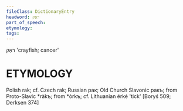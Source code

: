 ```yaml
---
fileClass: DictionaryEntry
headword: ראַק
part_of_speech: 
etymology: 
tags: 
---
```

ראַק
'crayfish; cancer'

ETYMOLOGY
===========
Polish rak; cf. Czech rak; Russian рак; Old Church Slavonic ракъ; from Proto-Slavic *ràkъ; from *òrkъ; cf. Lithuanian  érkė 'tick'
[Boryś 509; Derksen 374]